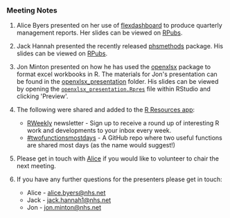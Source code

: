 ### Meeting Notes

1. Alice Byers presented on her use of [flexdashboard](https://rmarkdown.rstudio.com/flexdashboard/) to produce quarterly management reports. Her slides can be viewed on [RPubs](https://rpubs.com/alicebyers5/flexdashboard-slides).

2. Jack Hannah presented the recently released [phsmethods](https://github.com/Health-SocialCare-Scotland/phsmethods) package. His slides can be viewed on [RPubs](https://rpubs.com/jackhannah95/phsmethods-useR).

3. Jon Minton presented on how he has used the [openxlsx](https://ycphs.github.io/openxlsx/) package to format excel workbooks in R. The materials for Jon's presentation can be found in the [openxlsx_presentation](https://github.com/Health-SocialCare-Scotland/PHI-useR-group/tree/master/Meetings/2020-02-25/openxlsx_presentation) folder. His slides can be viewed by opening the [`openxlsx_presentation.Rpres`](https://github.com/Health-SocialCare-Scotland/PHI-useR-group/blob/master/Meetings/2020-02-25/openxlsx_presentation/openxlsx_presentation.Rpres) file within RStudio and clicking 'Preview'.

4. The following were shared and added to the [R Resources app](https://scotland.shinyapps.io/nhs-r-resources/):
   - [RWeekly](http://www.rweekly.org) newsletter - Sign up to receive a round up of interesting R work and developments to your inbox every week.
   - [#twofunctionsmostdays](https://github.com/sharlagelfand/twofunctionsmostdays) - A GitHub repo where two useful functions are shared most days (as the name would suggest!)

5. Please get in touch with [Alice](mailto:alice.byers@nhs.net) if you would like to volunteer to chair the next meeting.

6. If you have any further questions for the presenters please get in touch:
    - Alice - [alice.byers@nhs.net](mailto:alice.byers@nhs.net)
    - Jack - [jack.hannah1@nhs.net](mailto:jack.hannah1@nhs.net)
    - Jon - [jon.minton@nhs.net](mailto:jon.minton@nhs.net)
